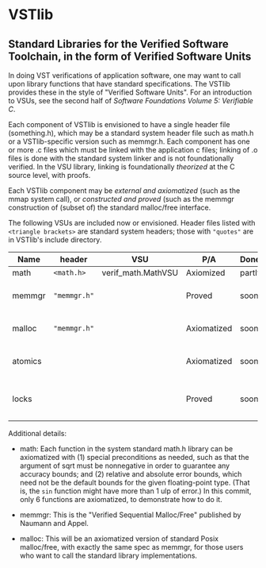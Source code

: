 # VSTlib

## Standard Libraries for the Verified Software Toolchain, in the form of Verified Software Units

In doing VST verifications of application software, one may want
to call upon library functions that have standard specifications.
The VSTlib provides these in the style of "Verified Software Units".
For an introduction to VSUs, see the second half of
_Software Foundations Volume 5: Verifiable C_.

Each component of VSTlib is envisioned to have a single header file
(something.h), which may be a standard system header file such as math.h
or a VSTlib-specific version such as memmgr.h.  Each component has one
or more .c files which must be linked with the application c files;
linking of .o files is done with the standard system linker and is not
foundationally verified.  In the VSU library, linking is foundationally 
_theorized_ at the C source level, with proofs.

Each VSTlib component may be _external and axiomatized_ (such as the
mmap system call), or _constructed and proved_ (such as the memmgr
construction of (subset of) the standard malloc/free interface.

The following VSUs are included now or envisioned.  Header files listed
with `<triangle brackets>` are standard system headers;
those with `"quotes"` are in VSTlib's include directory.


| Name | header | VSU | P/A | Done? | Comments | 
|------|--------|-----|-----|-------|----------|
| math | `<math.h>`| verif_math.MathVSU | Axiomized | partly | see below |
| memmgr| `"memmgr.h"`| | Proved | soon | custom, verified allocator |
| malloc| `"memmgr.h"`| | Axiomatized | soon | standard system allocator |
| atomics|            | | Axiomatized | soon | atomic load, store, CAS, etc.|
| locks |             | | Proved | soon | busy-wait locks based on atomics |

Additional details:
- math:  Each function in the system standard math.h library can be
   axiomatized with (1) special preconditions as needed, such as
   that the argument of sqrt must be nonnegative in order to guarantee
   any accuracy bounds; and (2) relative and absolute error bounds, which
   need not be the default bounds for the given floating-point type.
   (That is, the `sin` function might have more than 1 ulp of error.)
   In this commit, only 6 functions are axiomatized, to demonstrate how
   to do it.

- memmgr:  This is the "Verified Sequential Malloc/Free" published by Naumann and Appel.
- malloc:  This will be an axiomatized version of standard Posix malloc/free,
    with exactly the same spec as memmgr, for those users who want to call
    the standard library implementations.
